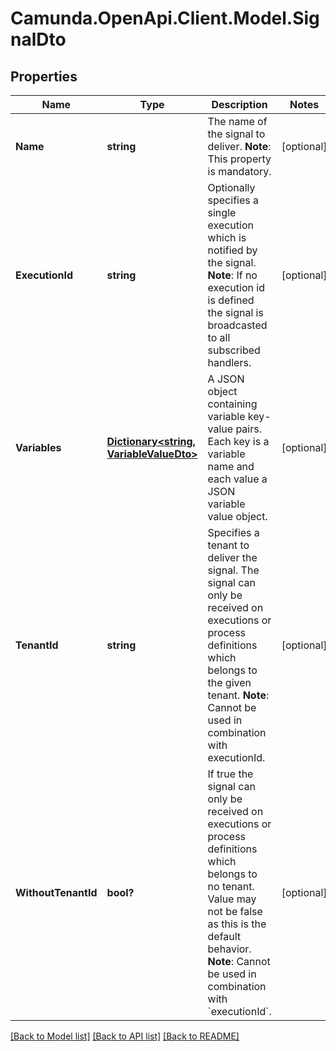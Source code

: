 # Camunda.OpenApi.Client.Model.SignalDto
## Properties

Name | Type | Description | Notes
------------ | ------------- | ------------- | -------------
**Name** | **string** | The name of the signal to deliver.  **Note**: This property is mandatory. | [optional] 
**ExecutionId** | **string** | Optionally specifies a single execution which is notified by the signal.  **Note**: If no execution id is defined the signal is broadcasted to all subscribed handlers.  | [optional] 
**Variables** | [**Dictionary&lt;string, VariableValueDto&gt;**](VariableValueDto.md) | A JSON object containing variable key-value pairs. Each key is a variable name and each value a JSON variable value object. | [optional] 
**TenantId** | **string** | Specifies a tenant to deliver the signal. The signal can only be received on executions or process definitions which belongs to the given tenant.  **Note**: Cannot be used in combination with executionId. | [optional] 
**WithoutTenantId** | **bool?** | If true the signal can only be received on executions or process definitions which belongs to no tenant. Value may not be false as this is the default behavior.  **Note**: Cannot be used in combination with &#x60;executionId&#x60;. | [optional] 

[[Back to Model list]](../README.md#documentation-for-models) [[Back to API list]](../README.md#documentation-for-api-endpoints) [[Back to README]](../README.md)

